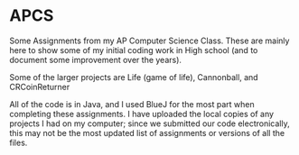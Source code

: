 # APCS
Some Assignments from my AP Computer Science Class.  These are mainly here to show some of my initial coding work in High school (and to document some improvement over the years).

Some of the larger projects are Life (game of life), Cannonball, and CRCoinReturner

All of the code is in Java, and I used BlueJ for the most part when completing these assignments. I have uploaded the local copies of any projects I had on my computer; since we submitted our code electronically, this may not be the most updated list of assignments or versions of all the files.
